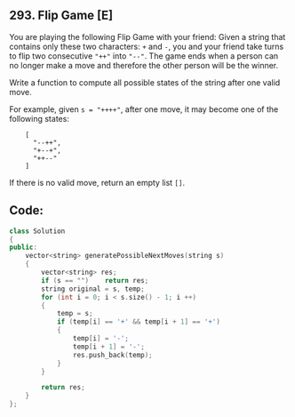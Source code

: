 ## 293. Flip Game [E]
You are playing the following Flip Game with your friend: Given a string that contains only these two characters: `+` and `-`, you and your friend take turns to flip two consecutive `"++"` into `"--"`. The game ends when a person can no longer make a move and therefore the other person will be the winner.

Write a function to compute all possible states of the string after one valid move.

For example, given `s = "++++"`, after one move, it may become one of the following states:

```
    [
      "--++",
      "+--+",
      "++--"
    ]
```
If there is no valid move, return an empty list `[]`.

## Code:
```c++
class Solution 
{
public:
    vector<string> generatePossibleNextMoves(string s) 
    {
        vector<string> res;
        if (s == "")    return res;
        string original = s, temp;
        for (int i = 0; i < s.size() - 1; i ++)
        {
            temp = s;
            if (temp[i] == '+' && temp[i + 1] == '+')
            {
                temp[i] = '-';
                temp[i + 1] = '-';
                res.push_back(temp);
            }
        }

        return res;
    }
};
```

